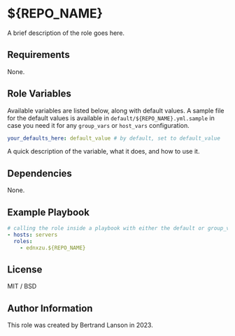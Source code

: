 ${REPO_NAME}
=========

A brief description of the role goes here.

Requirements
------------

None.

Role Variables
--------------
Available variables are listed below, along with default values. A sample file for the default values is available in `default/${REPO_NAME}.yml.sample` in case you need it for any `group_vars` or `host_vars` configuration.

```yaml
your_defaults_here: default_value # by default, set to default_value
```
A quick description of the variable, what it does, and how to use it.

Dependencies
------------

None.

Example Playbook
----------------

```yaml
# calling the role inside a playbook with either the default or group_vars/host_vars
- hosts: servers
  roles:
    - ednxzu.${REPO_NAME}
```

License
-------

MIT / BSD

Author Information
------------------

This role was created by Bertrand Lanson in 2023.
